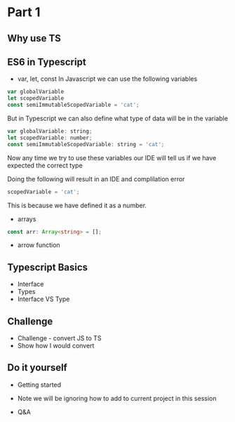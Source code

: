 # Part 1

## Why use TS

## ES6 in Typescript
 - var, let, const
In Javascript we can use the following variables
```javascript
var globalVariable
let scopedVariable
const semiImmutableScopedVariable = 'cat';
```
But in Typescript we can also define what type of data will be in the variable
```javascript
var globalVariable: string;
let scopedVariable: number;
const semiImmutableScopedVariable: string = 'cat';
```
Now any time we try to use these variables our IDE will tell us if we have expected the correct type

Doing the following will result in an IDE and complilation error
```typescript
scopedVariable = 'cat';
```
This is because we have defined it as a number.

 - arrays
```typescript
const arr: Array<string> = [];
```

 - arrow function

## Typescript Basics
 - Interface
 - Types
 - Interface VS Type

## Challenge
 - Challenge - convert JS to TS
 - Show how I would convert

## Do it yourself
 - Getting started
 - Note we will be ignoring how to add to current project in this session


 - Q&A